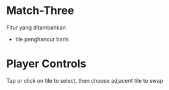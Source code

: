 # Match-Three

Fitur yang ditambahkan
- tile penghancur baris

# Player Controls
Tap or click on tile to select, then choose adjacent tile to swap

